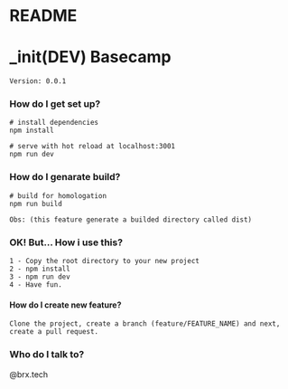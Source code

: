 # README #

# _init(DEV) Basecamp
	Version: 0.0.1

### How do I get set up? ###
```
# install dependencies
npm install

# serve with hot reload at localhost:3001
npm run dev
```

### How do I genarate build? ###
```
# build for homologation
npm run build

Obs: (this feature generate a builded directory called dist)
```

### OK! But... How i use this? ###
```
1 - Copy the root directory to your new project
2 - npm install
3 - npm run dev
4 - Have fun.
```

#### How do I create new feature?
	Clone the project, create a branch (feature/FEATURE_NAME) and next, create a pull request.


### Who do I talk to? ###
@brx.tech
